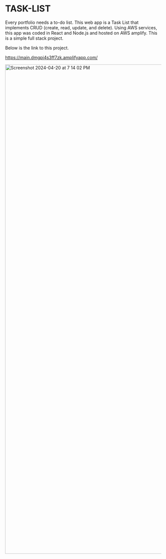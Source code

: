 # TASK-LIST

Every portfolio needs a to-do list. This web app is a Task List that implements CRUD (create, read, update, and delete). Using AWS services, this app was coded in React and Node.js and hosted on AWS amplify.  This is a simple full stack project.

Below is the link to this project.

https://main.dmgpi4s3ff7zk.amplifyapp.com/


<img width="1577" alt="Screenshot 2024-04-20 at 7 14 02 PM" src="https://github.com/JaronWenger/PORTFOLIO/assets/147181586/828b9cdb-19bf-40a3-ba79-011dd5b67e10">
